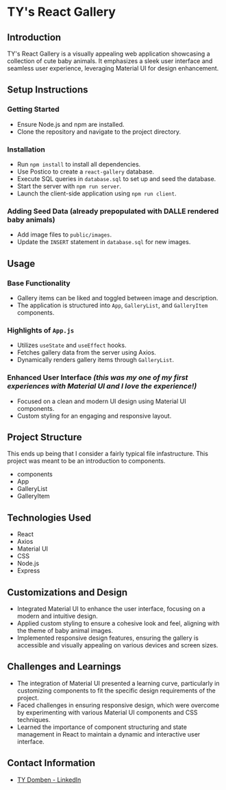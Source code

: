# TY's React Gallery

## Introduction

TY's React Gallery is a visually appealing web application showcasing a collection of cute baby animals. It emphasizes a sleek user interface and seamless user experience, leveraging Material UI for design enhancement.

## Setup Instructions

### Getting Started
- Ensure Node.js and npm are installed.
- Clone the repository and navigate to the project directory.

### Installation
- Run `npm install` to install all dependencies.
- Use Postico to create a `react-gallery` database.
- Execute SQL queries in `database.sql` to set up and seed the database.
- Start the server with `npm run server`.
- Launch the client-side application using `npm run client`.

### Adding Seed Data (already prepopulated with DALLE rendered baby animals)
- Add image files to `public/images`.
- Update the `INSERT` statement in `database.sql` for new images.

## Usage

### Base Functionality
- Gallery items can be liked and toggled between image and description.
- The application is structured into `App`, `GalleryList`, and `GalleryItem` components.

### Highlights of `App.js`
- Utilizes `useState` and `useEffect` hooks.
- Fetches gallery data from the server using Axios.
- Dynamically renders gallery items through `GalleryList`.

### Enhanced User Interface _(this was my one of my first experiences with Material UI and I love the experience!)_
- Focused on a clean and modern UI design using Material UI components.
- Custom styling for an engaging and responsive layout.

## Project Structure
This ends up being that I consider a fairly typical file infastructure. This project was meant to be an introduction to components. 
- components
- App
- GalleryList
- GalleryItem

## Technologies Used
- React
- Axios
- Material UI
- CSS
- Node.js
- Express
## Customizations and Design
- Integrated Material UI to enhance the user interface, focusing on a modern and intuitive design.
- Applied custom styling to ensure a cohesive look and feel, aligning with the theme of baby animal images.
- Implemented responsive design features, ensuring the gallery is accessible and visually appealing on various devices and screen sizes.

## Challenges and Learnings
- The integration of Material UI presented a learning curve, particularly in customizing components to fit the specific design requirements of the project.
- Faced challenges in ensuring responsive design, which were overcome by experimenting with various Material UI components and CSS techniques.
- Learned the importance of component structuring and state management in React to maintain a dynamic and interactive user interface.

## Contact Information
- [TY Domben - LinkedIn](https://www.linkedin.com/in/ty-domben-4613ba13a/)
